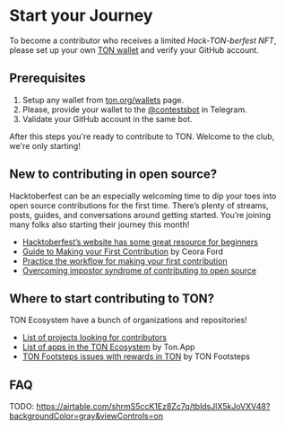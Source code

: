 # Start your Journey

To become a contributor who receives a limited *Hack-TON-berfest NFT*, please set up your own [TON wallet](https://ton.org/wallets) and verify your GitHub account.

## Prerequisites

1. Setup any wallet from [ton.org/wallets](https://ton.org/wallets) page.
2. Please, provide your wallet to the [@contestsbot](#) in Telegram.
3. Validate your GitHub account in the same bot.

After this steps you're ready to contribute to TON. Welcome to the club, we're only starting!

## New to contributing in open source?

Hacktoberfest can be an especially welcoming time to dip your toes into open source contributions for the first time. There’s plenty of streams, posts, guides, and conversations around getting started. You’re joining many folks also starting their journey this month!

* [Hacktoberfest’s website has some great resource for beginners](https://hacktoberfest.digitalocean.com/resources/beginners)
* [Guide to Making your First Contribution](https://dev.to/codesandboxio/how-to-make-your-first-open-source-contribution-2oim) by Ceora Ford
* [Practice the workflow for making your first contribution](https://github.com/firstcontributions/first-contributions)
* [Overcoming impostor syndrome of contributing to open source](https://blackgirlbytes.dev/conquering-the-fear-of-contributing-to-open-source)

## Where to start contributing to TON?

TON Ecosystem have a bunch of organizations and repositories!

* [List of projects looking for contributors](/contribute/hacktoberfest/repositories)
* [List of apps in the TON Ecosystem](https://ton.app/categories) by Ton.App
* [TON Footsteps issues with rewards in TON](https://github.com/ton-society/ton-footsteps) by TON Footsteps

## FAQ

TODO: https://airtable.com/shrmS5ccK1Ez8Zc7q/tbldsJlX5kJoVXV48?backgroundColor=gray&viewControls=on